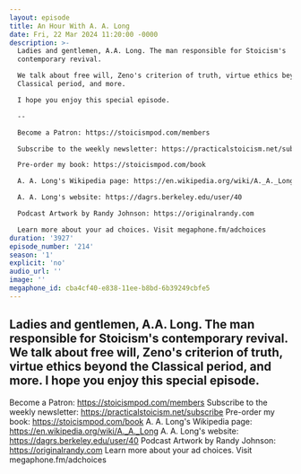 ```yaml
---
layout: episode
title: An Hour With A. A. Long
date: Fri, 22 Mar 2024 11:20:00 -0000
description: >-
  Ladies and gentlemen, A.A. Long. The man responsible for Stoicism's
  contemporary revival.

  We talk about free will, Zeno's criterion of truth, virtue ethics beyond the
  Classical period, and more.

  I hope you enjoy this special episode.

  --

  Become a Patron: https://stoicismpod.com/members

  Subscribe to the weekly newsletter: https://practicalstoicism.net/subscribe

  Pre-order my book: https://stoicismpod.com/book

  A. A. Long's Wikipedia page: https://en.wikipedia.org/wiki/A._A._Long

  A. A. Long's website: https://dagrs.berkeley.edu/user/40

  Podcast Artwork by Randy Johnson: https://originalrandy.com

  Learn more about your ad choices. Visit megaphone.fm/adchoices
duration: '3927'
episode_number: '214'
season: '1'
explicit: 'no'
audio_url: ''
image: ''
megaphone_id: cba4cf40-e838-11ee-b8bd-6b39249cbfe5
---
```


Ladies and gentlemen, A.A. Long. The man responsible for Stoicism's contemporary revival.
We talk about free will, Zeno's criterion of truth, virtue ethics beyond the Classical period, and more.
I hope you enjoy this special episode.
--
Become a Patron: https://stoicismpod.com/members
Subscribe to the weekly newsletter: https://practicalstoicism.net/subscribe
Pre-order my book: https://stoicismpod.com/book
A. A. Long's Wikipedia page: https://en.wikipedia.org/wiki/A._A._Long
A. A. Long's website: https://dagrs.berkeley.edu/user/40
Podcast Artwork by Randy Johnson: https://originalrandy.com
Learn more about your ad choices. Visit megaphone.fm/adchoices